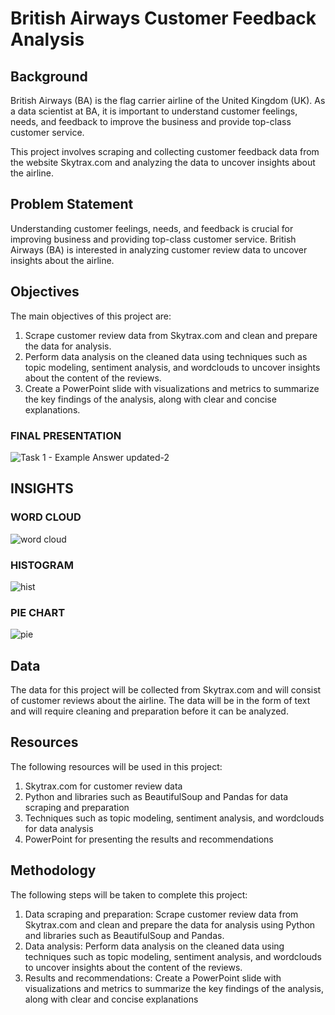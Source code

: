 # British Airways Customer Feedback Analysis
## Background
British Airways (BA) is the flag carrier airline of the United Kingdom (UK). As a data scientist at BA, it is important to understand customer feelings, needs, and feedback to improve the business and provide top-class customer service.

This project involves scraping and collecting customer feedback data from the website Skytrax.com and analyzing the data to uncover insights about the airline.

## Problem Statement
Understanding customer feelings, needs, and feedback is crucial for improving business and providing top-class customer service. British Airways (BA) is interested in analyzing customer review data to uncover insights about the airline.

## Objectives
The main objectives of this project are:

1. Scrape customer review data from Skytrax.com and clean and prepare the data for analysis.
2. Perform data analysis on the cleaned data using techniques such as topic modeling, sentiment analysis, and wordclouds to uncover insights about the content of the reviews.
3. Create a PowerPoint slide with visualizations and metrics to summarize the key findings of the analysis, along with clear and concise explanations.

### FINAL PRESENTATION
![Task 1 - Example Answer updated-2](https://user-images.githubusercontent.com/115629197/207058693-6a40e3f7-5835-4578-bf63-e4d419215dbf.png)

## INSIGHTS
### WORD CLOUD
![word cloud](https://user-images.githubusercontent.com/115629197/207290538-aa369a06-c0f4-4c50-9c38-784161c342a3.png)

### HISTOGRAM
![hist](https://user-images.githubusercontent.com/115629197/207290771-f50e6c5f-78ec-47a9-b724-b1adc3807d90.png)

### PIE CHART
![pie](https://user-images.githubusercontent.com/115629197/207290790-bada8f1b-8822-4f70-8e9b-3cf1b781d1da.png)
## Data
The data for this project will be collected from Skytrax.com and will consist of customer reviews about the airline. The data will be in the form of text and will require cleaning and preparation before it can be analyzed.

## Resources
The following resources will be used in this project:

1. Skytrax.com for customer review data
2. Python and libraries such as BeautifulSoup and Pandas for data scraping and preparation
3. Techniques such as topic modeling, sentiment analysis, and wordclouds for data analysis
4. PowerPoint for presenting the results and recommendations
## Methodology
The following steps will be taken to complete this project:

1. Data scraping and preparation: Scrape customer review data from Skytrax.com and clean and prepare the data for analysis using Python and libraries such as BeautifulSoup and Pandas.
2. Data analysis: Perform data analysis on the cleaned data using techniques such as topic modeling, sentiment analysis, and wordclouds to uncover insights about the content of the reviews.
3. Results and recommendations: Create a PowerPoint slide with visualizations and metrics to summarize the key findings of the analysis, along with clear and concise explanations



